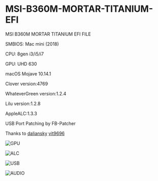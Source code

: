 # MSI-B360M-MORTAR-TITANIUM-EFI
MSI B360M MORTAR TITANIUM EFI FILE

SMBIOS: Mac mini (2018)

CPU: 8gen i3/i5/i7

GPU: UHD 630

macOS Mojave 10.14.1

Clover version:4769

WhateverGreen version:1.2.4

Lilu version:1.2.8

AppleALC:1.3.3

USB Port Patching by FB-Patcher

Thanks to 
[daliansky](https://github.com/daliansky)
[vit9696](https://github.com/vit9696)

![GPU](https://github.com/irelandKen/MSI-B360M-MORTAR-TITANIUM-EFI/blob/master/FB-Patcher.png?raw=true)

![ALC](https://github.com/irelandKen/MSI-B360M-MORTAR-TITANIUM-EFI/blob/master/FB-Patcher-ALC.png?raw=true)

![USB](https://github.com/irelandKen/MSI-B360M-MORTAR-TITANIUM-EFI/blob/master/FB-Patcher-USB.png?raw=true)

![AUDIO](https://github.com/irelandKen/MSI-B360M-MORTAR-TITANIUM-EFI/blob/master/AUDIO.png?raw=true)
